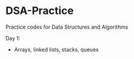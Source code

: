 # DSA-Practice
Practice codes for Data Structures and Algorithms

Day 1:
- Arrays, linked lists, stacks, queues